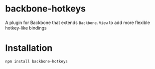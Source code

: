 # backbone-hotkeys

A plugin for Backbone that extends `Backbone.View` to add more flexible hotkey-like bindings

# Installation

```
npm install backbone-hotkeys
```
